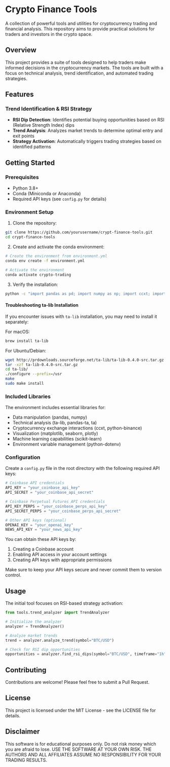 # Crypto Finance Tools

A collection of powerful tools and utilities for cryptocurrency trading and financial analysis. This repository aims to provide practical solutions for traders and investors in the crypto space.

## Overview

This project provides a suite of tools designed to help traders make informed decisions in the cryptocurrency markets. The tools are built with a focus on technical analysis, trend identification, and automated trading strategies.

## Features

### Trend Identification & RSI Strategy
- **RSI Dip Detection**: Identifies potential buying opportunities based on RSI (Relative Strength Index) dips
- **Trend Analysis**: Analyzes market trends to determine optimal entry and exit points
- **Strategy Activation**: Automatically triggers trading strategies based on identified patterns

## Getting Started

### Prerequisites
- Python 3.8+
- Conda (Miniconda or Anaconda)
- Required API keys (see `config.py` for details)

### Environment Setup

1. Clone the repository:
```bash
git clone https://github.com/yourusername/crypt-finance-tools.git
cd crypt-finance-tools
```

2. Create and activate the conda environment:
```bash
# Create the environment from environment.yml
conda env create -f environment.yml

# Activate the environment
conda activate crypto-trading
```

3. Verify the installation:
```bash
python -c "import pandas as pd; import numpy as np; import ccxt; import talib; print('Environment setup successful!')"
```

#### Troubleshooting ta-lib Installation

If you encounter issues with `ta-lib` installation, you may need to install it separately:

For macOS:
```bash
brew install ta-lib
```

For Ubuntu/Debian:
```bash
wget http://prdownloads.sourceforge.net/ta-lib/ta-lib-0.4.0-src.tar.gz
tar -xzf ta-lib-0.4.0-src.tar.gz
cd ta-lib/
./configure --prefix=/usr
make
sudo make install
```

### Included Libraries
The environment includes essential libraries for:
- Data manipulation (pandas, numpy)
- Technical analysis (ta-lib, pandas-ta, ta)
- Cryptocurrency exchange interactions (ccxt, python-binance)
- Visualization (matplotlib, seaborn, plotly)
- Machine learning capabilities (scikit-learn)
- Environment variable management (python-dotenv)

### Configuration
Create a `config.py` file in the root directory with the following required API keys:

```python
# Coinbase API credentials
API_KEY = "your_coinbase_api_key"
API_SECRET = "your_coinbase_api_secret"

# Coinbase Perpetual Futures API credentials
API_KEY_PERPS = "your_coinbase_perps_api_key"
API_SECRET_PERPS = "your_coinbase_perps_api_secret"

# Other API keys (optional)
OPENAI_KEY = "your_openai_key"
NEWS_API_KEY = "your_news_api_key"
```

You can obtain these API keys by:
1. Creating a Coinbase account
2. Enabling API access in your account settings
3. Creating API keys with appropriate permissions

Make sure to keep your API keys secure and never commit them to version control.

## Usage

The initial tool focuses on RSI-based strategy activation:

```python
from tools.trend_analyzer import TrendAnalyzer

# Initialize the analyzer
analyzer = TrendAnalyzer()

# Analyze market trends
trend = analyzer.analyze_trend(symbol="BTC/USD")

# Check for RSI dip opportunities
opportunities = analyzer.find_rsi_dips(symbol="BTC/USD", timeframe="1h")
```

## Contributing

Contributions are welcome! Please feel free to submit a Pull Request.

## License

This project is licensed under the MIT License - see the LICENSE file for details.

## Disclaimer

This software is for educational purposes only. Do not risk money which you are afraid to lose. USE THE SOFTWARE AT YOUR OWN RISK. THE AUTHORS AND ALL AFFILIATES ASSUME NO RESPONSIBILITY FOR YOUR TRADING RESULTS. 